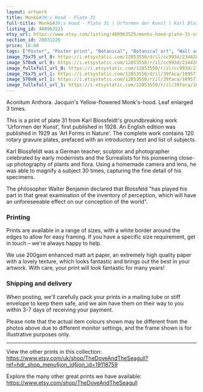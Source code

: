 ```yaml
---
layout: artwork
title: Monk&#39;s Hood - Plate 31 
full-title: Monk&#39;s Hood - Plate 31 | Urformen der Kunst | Karl Blossfeldt |   Botanical print, wall art, room decor, black & white, sepia, vintage
listing_id: 480963525
etsy_url: https://www.etsy.com/listing/480963525/monks-hood-plate-31-urformen-der-kunst?utm_source=ds&utm_medium=api&utm_campaign=api
section_id: 28031226
price: 10.60
tags: ["Poster", "Poster print", "Botanical", "Botanical art", "Wall art", "Botanical poster", "Photograph", "Vintage", "Black and white", "Sepia", "Minimal", "High quality print", "Botanical print"]
image_75x75_url_0: https://i.etsystatic.com/12853550/d/il/cc993d/2344283697/il_75x75.2344283697_kjf2.jpg?version=0
image_570xN_url_0: https://i.etsystatic.com/12853550/r/il/cc993d/2344283697/il_570xN.2344283697_kjf2.jpg
image_fullxfull_url_0: https://i.etsystatic.com/12853550/r/il/cc993d/2344283697/il_fullxfull.2344283697_kjf2.jpg
image_75x75_url_1: https://i.etsystatic.com/12853550/d/il/39faca/1095715887/il_75x75.1095715887_bctv.jpg?version=0
image_570xN_url_1: https://i.etsystatic.com/12853550/r/il/39faca/1095715887/il_570xN.1095715887_bctv.jpg
image_fullxfull_url_1: https://i.etsystatic.com/12853550/r/il/39faca/1095715887/il_fullxfull.1095715887_bctv.jpg
---
```

Aconitum Anthora. Jacquin&#39;s Yellow-flowered Monk&#39;s-hood. Leaf enlarged 3 times.

This is a print of plate 31 from Karl Blossfeldt&#39;s groundbreaking work &#39;Urformen der Kunst&#39;, first published in 1928. An English edition was published in 1929 as &#39;Art Forms in Nature&#39;. The complete work contains 120 rotary gravure plates, prefaced with an introductory text and list of subjects.

Karl Blossfeldt was a German teacher, sculptor and photographer celebrated by early modernists and the Surrealists for his pioneering close-up photography of plants and flora. Using a homemade camera and lens, he was able to magnify a subject 30 times, capturing the fine detail of his specimens.

The philosopher Walter Benjamin declared that Blossfeld &quot;has played his part in that great examination of the inventory of perception, which will have an unforeseeable effect on our conception of the world&quot;. 

### Printing

Prints are available in a range of sizes, with a white border around the edges to allow for easy framing. If you have a specific size requirement, get in touch – we&#39;re always happy to help.

We use 200gsm enhanced matt art paper, an extremely high quality paper with a lovely texture, which looks fantastic and brings out the best in your artwork. With care, your print will look fantastic for many years!

### Shipping and delivery

When posting, we&#39;ll carefully pack your prints in a mailing tube or stiff envelope to keep them safe, and we aim have them on their way to you within 3-7 days of receiving your payment.

Please note that the actual item colours shown may be different from the photos above due to different monitor settings, and the frame shown is for illustrative purposes only.

---

View the other prints in this collection: https://www.etsy.com/uk/shop/TheDoveAndTheSeagull?ref=hdr_shop_menu§ion_id§ion_id=19118759

Explore the many other great prints we have available: https://www.etsy.com/shop/TheDoveAndTheSeagull
